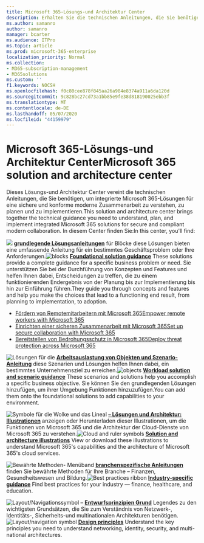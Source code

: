 ```yaml
---
title: Microsoft 365-Lösungs-und Architektur Center
description: Erhalten Sie die technischen Anleitungen, die Sie benötigen, um integrierte Microsoft 365-Lösungen für eine sichere und konforme moderne Zusammenarbeit zu verstehen, zu planen und zu implementieren.
ms.author: samanro
author: samanro
manager: bcarter
ms.audience: ITPro
ms.topic: article
ms.prod: microsoft-365-enterprise
localization_priority: Normal
ms.collection:
- M365-subscription-management
- M365solutions
ms.custom: ''
f1.keywords: NOCSH
ms.openlocfilehash: f0c80cee878f845aa26a984e8374a911a6da120d
ms.sourcegitcommit: 9c828bc27cd73a1bb85e9fe38d818190025ebb3f
ms.translationtype: MT
ms.contentlocale: de-DE
ms.lasthandoff: 05/07/2020
ms.locfileid: "44159979"
---
```

# <a name="microsoft-365-solution-and-architecture-center"></a><span data-ttu-id="ac7a9-103">Microsoft 365-Lösungs-und Architektur Center</span><span class="sxs-lookup"><span data-stu-id="ac7a9-103">Microsoft 365 solution and architecture center</span></span>

<span data-ttu-id="ac7a9-104">Dieses Lösungs-und Architektur Center vereint die technischen Anleitungen, die Sie benötigen, um integrierte Microsoft 365-Lösungen für eine sichere und konforme moderne Zusammenarbeit zu verstehen, zu planen und zu implementieren.</span><span class="sxs-lookup"><span data-stu-id="ac7a9-104">This solution and architecture center brings together the technical guidance you need to understand, plan, and implement integrated Microsoft 365 solutions for secure and compliant modern collaboration.</span></span> <span data-ttu-id="ac7a9-105">In diesem Center finden Sie:</span><span class="sxs-lookup"><span data-stu-id="ac7a9-105">In this center, you'll find:</span></span>

<span data-ttu-id="ac7a9-106">![](https://docs.microsoft.com/office/media/icons/blocks-blue.png) **[grundlegende Lösungsanleitungen](foundation-solutions-overview.md)** für Blöcke diese Lösungen bieten eine umfassende Anleitung für ein bestimmtes Geschäftsproblem oder Ihre Anforderungen.</span><span class="sxs-lookup"><span data-stu-id="ac7a9-106">![blocks](https://docs.microsoft.com/office/media/icons/blocks-blue.png) **[Foundational solution guidance](foundation-solutions-overview.md)**  These solutions provide a complete guidance for a specific business problem or need.</span></span> <span data-ttu-id="ac7a9-107">Sie unterstützen Sie bei der Durchführung von Konzepten und Features und helfen Ihnen dabei, Entscheidungen zu treffen, die zu einem funktionierenden Endergebnis von der Planung bis zur Implementierung bis hin zur Einführung führen.</span><span class="sxs-lookup"><span data-stu-id="ac7a9-107">They guide you through concepts and features and help you make the choices that lead to a functioning end result, from planning to implementation, to adoption.</span></span> 

- [<span data-ttu-id="ac7a9-108">Fördern von Remotemitarbeitern mit Microsoft 365</span><span class="sxs-lookup"><span data-stu-id="ac7a9-108">Empower remote workers with Microsoft 365</span></span>](empower-people-to-work-remotely.md)
- [<span data-ttu-id="ac7a9-109">Einrichten einer sicheren Zusammenarbeit mit Microsoft 365</span><span class="sxs-lookup"><span data-stu-id="ac7a9-109">Set up secure collaboration with Microsoft 365</span></span>](setup-secure-collaboration-with-teams.md)
- [<span data-ttu-id="ac7a9-110">Bereitstellen von Bedrohungsschutz in Microsoft 365</span><span class="sxs-lookup"><span data-stu-id="ac7a9-110">Deploy threat protection across Microsoft 365</span></span>](deploy-threat-protection.md)

<span data-ttu-id="ac7a9-111">![Lösungen](https://docs.microsoft.com/office/media/icons/objects-blue.png) für die **[Arbeitsauslastung von Objekten und Szenario-Anleitung](workload-solutions-scenarios-overview.md)** diese Szenarien und Lösungen helfen Ihnen dabei, ein bestimmtes Unternehmensziel zu erreichen.</span><span class="sxs-lookup"><span data-stu-id="ac7a9-111">![objects](https://docs.microsoft.com/office/media/icons/objects-blue.png) **[Workload solution and scenario guidance](workload-solutions-scenarios-overview.md)**  These scenarios and solutions help you accomplish a specific business objective.</span></span> <span data-ttu-id="ac7a9-112">Sie können Sie den grundlegenden Lösungen hinzufügen, um ihrer Umgebung Funktionen hinzuzufügen.</span><span class="sxs-lookup"><span data-stu-id="ac7a9-112">You can add them onto the foundational solutions to add capabilities to your environment.</span></span>

<span data-ttu-id="ac7a9-113">![Symbole](https://docs.microsoft.com/office/media/icons/cloud-architecture2.png) für die Wolke und das Lineal **[– Lösungen und Architektur: Illustrationen](productivity-illustrations.md)** anzeigen oder Herunterladen dieser Illustrationen, um die Funktionen von Microsoft 365 und die Architektur der Cloud-Dienste von Microsoft 365 zu verstehen.</span><span class="sxs-lookup"><span data-stu-id="ac7a9-113">![Cloud and ruler symbols](https://docs.microsoft.com/office/media/icons/cloud-architecture2.png) **[Solution and architecture illustrations](productivity-illustrations.md)**  View or download these illustrations to understand Microsoft 365's capabilities and the architecture of Microsoft 365's cloud services.</span></span>

<span data-ttu-id="ac7a9-114">![Bewährte Methoden-](https://docs.microsoft.com/office/media/icons/best-practices-blue.png) Menüband **[branchenspezifische Anleitungen](industry-specific-guidance-overview.md)** finden Sie bewährte Methoden für Ihre Branche – Finanzen, Gesundheitswesen und Bildung.</span><span class="sxs-lookup"><span data-stu-id="ac7a9-114">![Best practices ribbon](https://docs.microsoft.com/office/media/icons/best-practices-blue.png) **[Industry-specific guidance](industry-specific-guidance-overview.md)**  Find best practices for your industry — finance, healthcare, and education.</span></span>

<span data-ttu-id="ac7a9-115">![Layout/Navigationssymbol](https://docs.microsoft.com/office/media/icons/layout-navigation-blue.png) – **[Entwurfsprinzipien Grund](design-principles.md)** Legendes zu den wichtigsten Grundsätzen, die Sie zum Verständnis von Netzwerk-, Identitäts-, Sicherheits-und multinationalen Architekturen benötigen.</span><span class="sxs-lookup"><span data-stu-id="ac7a9-115">![Layout/navigation symbol](https://docs.microsoft.com/office/media/icons/layout-navigation-blue.png) **[Design principles](design-principles.md)**  Understand the key principles you need to understand networking, identity, security, and multi-national architectures.</span></span>

